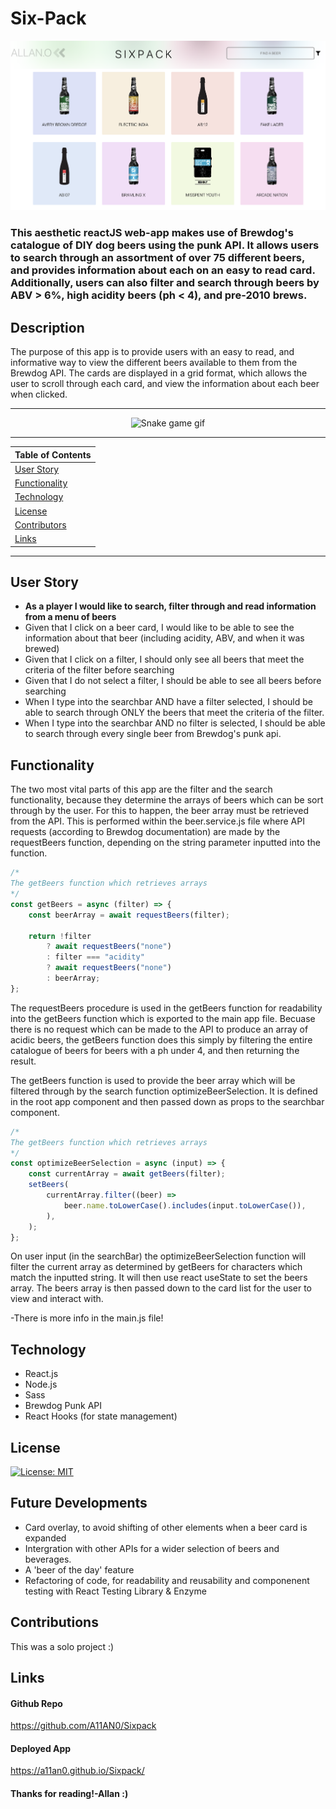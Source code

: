 # Six-Pack

<p align="center">
  <img src="./src/images/appImage.png" alt="Six-pack Demo">
</p>

### This aesthetic reactJS web-app makes use of Brewdog's catalogue of DIY dog beers using the punk API. It allows users to search through an assortment of over 75 different beers, and provides information about each on an easy to read card. Additionally, users can also filter and search through beers by ABV > 6%, high acidity beers (ph < 4), and pre-2010 brews.

## Description

The purpose of this app is to provide users with an easy to read, and informative way to view the different beers available to them from the Brewdog API. The cards are displayed in a grid format, which allows the user to scroll through each card, and view the information about each beer when clicked.

---

<p align="center">
  <img src="./images/appGif.gif" alt="Snake game gif">
</p>

---

| Table of Contents               |
| ------------------------------- |
| [User Story](#UserStory)        |
| [Functionality](#Functionality) |
| [Technology](#Technology)       |
| [License](#License)             |
| [Contributors](#Contributors)   |
| [Links](#Links)                 |

---

## User Story

-   **As a player I would like to search, filter through and read information from a menu of beers**
-   Given that I click on a beer card, I would like to be able to see the information about that beer (including acidity, ABV, and when it was brewed)
-   Given that I click on a filter, I should only see all beers that meet the criteria of the filter before searching
-   Given that I do not select a filter, I should be able to see all beers before searching
-   When I type into the searchbar AND have a filter selected, I should be able to search through ONLY the beers that meet the criteria of the filter.
-   When I type into the searchbar AND no filter is selected, I should be able to search through every single beer from Brewdog's punk api.

## Functionality

The two most vital parts of this app are the filter and the search functionality, because they
determine the arrays of beers which can be sort through by the user. For this to happen, the beer array must be retrieved from
the API. This is performed within the beer.service.js file where API requests (according to Brewdog documentation) are made by the
requestBeers function, depending on the string parameter inputted into the function.

```js
/*
The getBeers function which retrieves arrays
*/
const getBeers = async (filter) => {
    const beerArray = await requestBeers(filter);

    return !filter
        ? await requestBeers("none")
        : filter === "acidity"
        ? await requestBeers("none")
        : beerArray;
};
```

The requestBeers procedure is used in the getBeers function for readability into the getBeers function which is exported to the main app file. Becuase there is no request which can be made to the API to produce an array of acidic beers, the getBeers function does this simply by filtering the entire catalogue of beers for beers with a ph under 4, and then returning the result.

The getBeers function is used to provide the beer array which will be filtered through by the search function optimizeBeerSelection. It is defined in the root app component and then passed down as props to the searchbar component.

```js
/*
The getBeers function which retrieves arrays
*/
const optimizeBeerSelection = async (input) => {
    const currentArray = await getBeers(filter);
    setBeers(
        currentArray.filter((beer) =>
            beer.name.toLowerCase().includes(input.toLowerCase()),
        ),
    );
};
```

On user input (in the searchBar) the optimizeBeerSelection function will filter the current array as determined by getBeers for characters which match the inputted string. It will then use react useState to set the beers array. The beers array is then passed down to the card list for the user to view and interact with.

-There is more info in the main.js file!

## Technology

-   React.js
-   Node.js
-   Sass
-   Brewdog Punk API
-   React Hooks (for state management)

## License

[![License: MIT](https://img.shields.io/badge/License-MIT-yellow.svg)](https://opensource.org/licenses/MIT)

## Future Developments

-   Card overlay, to avoid shifting of other elements when a beer card is expanded
-   Intergration with other APIs for a wider selection of beers and beverages.
-   A 'beer of the day' feature
-   Refactoring of code, for readability and reusability and componenent testing with React Testing Library & Enzyme

## Contributions

This was a solo project :)

## Links

#### Github Repo

https://github.com/A11AN0/Sixpack

#### Deployed App

https://a11an0.github.io/Sixpack/

#### Thanks for reading!-Allan :)
